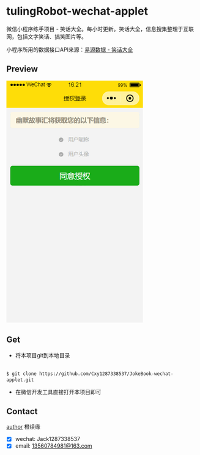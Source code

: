 # tulingRobot-wechat-applet

微信小程序练手项目 - 笑话大全。每小时更新。笑话大全，信息搜集整理于互联网，包括文字笑话、搞笑图片等。

小程序所用的数据接口API来源：[易源数据 - 笑话大全](https://www.showapi.com/api/view/341)

## Preview

![Preview](GIF.gif)

## Get

* 将本项目git到本地目录

```

$ git clone https://github.com/Cxy1287338537/JokeBook-wechat-applet.git

```

* 在微信开发工具直接打开本项目即可

## Contact

[author](#) 橙续缘

- [x] wechat: Jack1287338537
- [x] email: 13560784981@163.com
